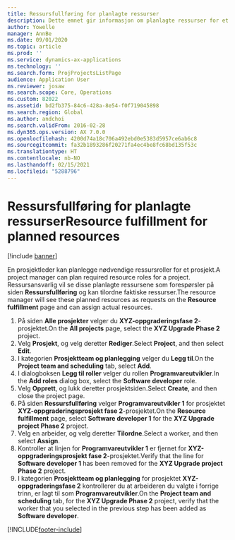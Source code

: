 ```yaml
---
title: Ressursfullføring for planlagte ressurser
description: Dette emnet gir informasjon om planlagte ressurser for et prosjekt.
author: Yowelle
manager: AnnBe
ms.date: 09/01/2020
ms.topic: article
ms.prod: ''
ms.service: dynamics-ax-applications
ms.technology: ''
ms.search.form: ProjProjectsListPage
audience: Application User
ms.reviewer: josaw
ms.search.scope: Core, Operations
ms.custom: 82022
ms.assetid: bd2fb375-84c6-428a-8e54-f0f719045898
ms.search.region: Global
ms.author: andchoi
ms.search.validFrom: 2016-02-28
ms.dyn365.ops.version: AX 7.0.0
ms.openlocfilehash: 4200d74a18c706a492ebd0e5383d5957ce6ab6c8
ms.sourcegitcommit: fa32b1893286f20271fa4ec4be8fc68bd135f53c
ms.translationtype: HT
ms.contentlocale: nb-NO
ms.lasthandoff: 02/15/2021
ms.locfileid: "5288796"
---
```

# <a name="resource-fulfillment-for-planned-resources"></a><span data-ttu-id="c50c2-103">Ressursfullføring for planlagte ressurser</span><span class="sxs-lookup"><span data-stu-id="c50c2-103">Resource fulfillment for planned resources</span></span>

[!include [banner](../includes/banner.md)]

<span data-ttu-id="c50c2-104">En prosjektleder kan planlegge nødvendige ressursroller for et prosjekt.</span><span class="sxs-lookup"><span data-stu-id="c50c2-104">A project manager can plan required resource roles for a project.</span></span> <span data-ttu-id="c50c2-105">Ressursansvarlig vil se disse planlagte ressursene som forespørsler på siden **Ressursfullføring** og kan tilordne faktiske ressurser.</span><span class="sxs-lookup"><span data-stu-id="c50c2-105">The resource manager will see these planned resources as requests on the **Resource fulfillment** page and can assign actual resources.</span></span>

1. <span data-ttu-id="c50c2-106">På siden **Alle prosjekter** velger du **XYZ-oppgraderingsfase 2**-prosjektet.</span><span class="sxs-lookup"><span data-stu-id="c50c2-106">On the **All projects** page, select the **XYZ Upgrade Phase 2** project.</span></span>
2. <span data-ttu-id="c50c2-107">Velg **Prosjekt**, og velg deretter **Rediger**.</span><span class="sxs-lookup"><span data-stu-id="c50c2-107">Select **Project**, and then select **Edit**.</span></span>
3. <span data-ttu-id="c50c2-108">I kategorien **Prosjektteam og planlegging** velger du **Legg til**.</span><span class="sxs-lookup"><span data-stu-id="c50c2-108">On the **Project team and scheduling** tab, select **Add**.</span></span>
4. <span data-ttu-id="c50c2-109">I dialogboksen **Legg til roller** velger du rollen **Programvareutvikler**.</span><span class="sxs-lookup"><span data-stu-id="c50c2-109">In the **Add roles** dialog box, select the **Software developer** role.</span></span>
5. <span data-ttu-id="c50c2-110">Velg **Opprett**, og lukk deretter prosjektsiden.</span><span class="sxs-lookup"><span data-stu-id="c50c2-110">Select **Create**, and then close the project page.</span></span>
6. <span data-ttu-id="c50c2-111">På siden **Ressursfullføring** velger **Programvareutvikler 1** for prosjektet **XYZ-oppgraderingsprosjekt fase 2**-prosjektet.</span><span class="sxs-lookup"><span data-stu-id="c50c2-111">On the **Resource fulfillment** page, select **Software developer 1** for the **XYZ Upgrade project Phase 2** project.</span></span>
7. <span data-ttu-id="c50c2-112">Velg en arbeider, og velg deretter **Tilordne**.</span><span class="sxs-lookup"><span data-stu-id="c50c2-112">Select a worker, and then select **Assign**.</span></span>
8. <span data-ttu-id="c50c2-113">Kontroller at linjen for **Programvareutvikler 1** er fjernet for **XYZ-oppgraderingsprosjekt fase 2**-prosjektet.</span><span class="sxs-lookup"><span data-stu-id="c50c2-113">Verify that the line for **Software developer 1** has been removed for the **XYZ Upgrade project Phase 2** project.</span></span>
9. <span data-ttu-id="c50c2-114">I kategorien **Prosjektteam og planlegging** for prosjektet **XYZ-oppgraderingsfase 2** kontrollerer du at arbeideren du valgte i forrige trinn, er lagt til som **Programvareutvikler**.</span><span class="sxs-lookup"><span data-stu-id="c50c2-114">On the **Project team and scheduling** tab, for the **XYZ Upgrade Phase 2** project, verify that the worker that you selected in the previous step has been added as **Software developer**.</span></span>


[!INCLUDE[footer-include](../includes/footer-banner.md)]